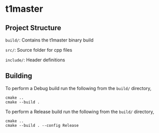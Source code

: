 # t1master

## Project Structure

`build/`: Contains the t1master binary build

`src/`: Source folder for cpp files

`include/`: Header definitions

## Building

To perform a Debug build run the following from the `build/` directory,

```
cmake ..
cmake --build .
```

To perform a Release build run the following from the `build/` directory,

```
cmake ..
cmake --build . --config Release
```